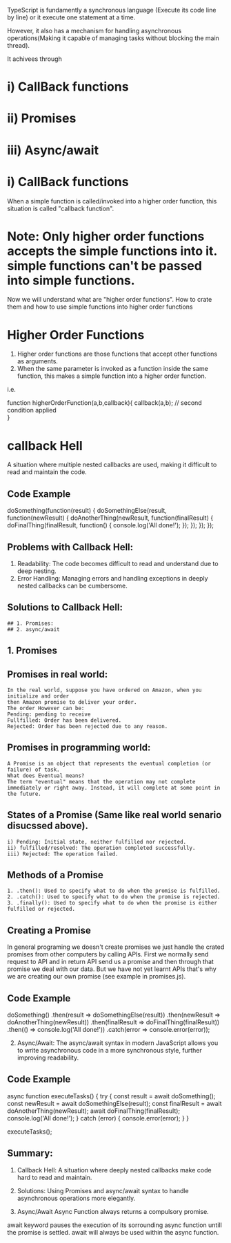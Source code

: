 TypeScript is fundamently a synchronous language (Execute its code line by line) or 
it execute one statement at a time. 

However, it also has a mechanism for handling asynchronous operations(Making it capable of managing tasks without blocking the main thread).

It achivees through  
# i) CallBack functions
# ii) Promises
# iii) Async/await


# i) CallBack functions
When a simple function is called/invoked into a higher order function, this situation is called "callback function". 

# Note: Only higher order functions accepts the simple functions into it. simple functions can't be passed into simple functions.

Now we will understand what are "higher order functions". How to crate them and how to use simple functions into higher order functions

# Higher Order Functions
1. Higher order functions are those functions that accept other functions as arguments. 
2. When the same parameter is invoked as a function inside the same function, this makes a simple function into a higher order function.  

i.e. 

function higherOrderFunction(a,b,callback){
    callback(a,b);  // second condition applied       
}


# callback Hell

A situation where multiple nested callbacks are used, making it difficult to read and maintain the code. 

## Code Example
doSomething(function(result) {
    doSomethingElse(result, function(newResult) {
        doAnotherThing(newResult, function(finalResult) {
            doFinalThing(finalResult, function() {
                console.log('All done!');
            });
        });
    });
});

## Problems with Callback Hell:
1. Readability: The code becomes difficult to read and understand due to deep nesting.
2. Error Handling: Managing errors and handling exceptions in deeply nested callbacks can be cumbersome.

## Solutions to Callback Hell:
    ## 1. Promises: 
    ## 2. async/await

## 1. Promises 

## Promises in real world:
    In the real world, suppose you have ordered on Amazon, when you initialize and order 
    then Amazon promise to deliver your order. 
    The order However can be: 
    Pending: pending to receive
    Fullfilled: Order has been delivered.
    Rejected: Order has been rejected due to any reason.

## Promises in programming world:
    A Promise is an object that represents the eventual completion (or failure) of task. 
    What does Eventual means? 
    The term "eventual" means that the operation may not complete immediately or right away. Instead, it will complete at some point in the future. 

## States of a Promise (Same like real world senario disucssed above). 
    i) Pending: Initial state, neither fulfilled nor rejected.
    ii) fulfilled/resolved: The operation completed successfully.
    iii) Rejected: The operation failed.

## Methods of a Promise 
    1. .then(): Used to specify what to do when the promise is fulfilled. 
    2. .catch(): Used to specify what to do when the promise is rejected.
    3. .finally(): Used to specify what to do when the promise is either fulfilled or rejected.

## Creating a Promise
In general programing we doesn't create promises we just handle the crated promises from other computers by calling APIs. First we normally send request to API and in return API send us a promise and then through that promise we deal with our data. But we have not yet learnt APIs that's why we are creating our own promise (see example in promises.js).

## Code Example
doSomething()
    .then(result => doSomethingElse(result))
    .then(newResult => doAnotherThing(newResult))
    .then(finalResult => doFinalThing(finalResult))
    .then(() => console.log('All done!'))
    .catch(error => console.error(error));

2. Async/Await: The async/await syntax in modern JavaScript allows you to write asynchronous code in a more synchronous style, further improving readability.
## Code Example
async function executeTasks() {
    try {
        const result = await doSomething();
        const newResult = await doSomethingElse(result);
        const finalResult = await doAnotherThing(newResult);
        await doFinalThing(finalResult);
        console.log('All done!');
    } catch (error) {
        console.error(error);
    }
}

executeTasks();

## Summary:
1. Callback Hell: A situation where deeply nested callbacks make code hard to read and maintain.
2. Solutions: Using Promises and async/await syntax to handle asynchronous operations more elegantly.



3. Async/Await
Async Function always returns a compulsory promise.

await keyword pauses the execution of its sorrounding async function untill the promise is settled. await will always be used within the async function. 


